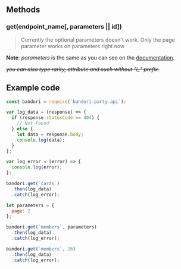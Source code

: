 ## Methods

### get(endpoint_name[, parameters || id])

> Currently the optional parameters doesn't work. Only the page parameter works on parameters right now

**Note**: *parameters* is the same as you can see on the [documentation](https://github.com/SchoolIdolTomodachi/BanGDream/wiki/BanG-Dream!-Girls-Band-API).

~~*you can also type rarity, attribute and such without "i_" prefix.*~~

## Example code
~~~~javascript
const bandori = require(`bandori-party-api`);

var log_data = (response) => {
  if (response.statusCode == 404) {
    // Not Found
  } else {
    let data = response.body;
    console.log(data);
  }
};

var log_error = (error) => {
  console.log(error);
};

bandori.get(`cards`)
  .then(log_data)
  .catch(log_error);

let parameters = {
  page: 2
};

bandori.get(`members`, parameters)
  .then(log_data)
  .catch(log_error);

bandori.get(`members`, 26)
  .then(log_data)
  .catch(log_error);

~~~~
